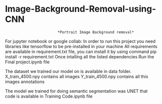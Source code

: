 # Image-Background-Removal-using-CNN

                            *Portrait Image Background removal*

For jupyter notebook or google collab:
   In order to run this project
   you need libraries like tensorflow to be pre-installed in your machine
   All requirements are available in requirement.txt file, you can install it by using command
   pip install -r requirement.txt 
   Once intalling all the listed dependencies
   Run the Final project.ipynb file

The dataset we trained our model on is available in data folder.
X_train_4500.npy contains all images
Y_train_4500.npy contains all this images annotations

The model we trained for doing semantic segmentation was UNET that code is available in Training Code.ipynb file
